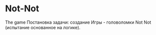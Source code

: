 # Not-Not
The game
Постановка задачи: создание Игры - головоломки Not Not (испытание основанное на логике).
